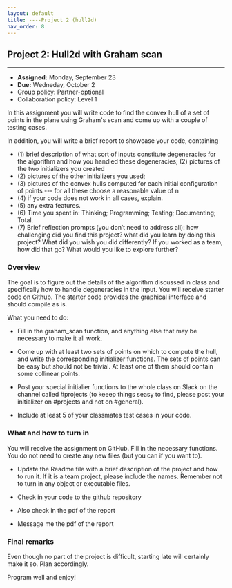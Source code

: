 ```yaml
---
layout: default 
title: ----Project 2 (hull2d)
nav_order: 8
---
```




## Project 2: Hull2d with Graham scan 

*** 
* __Assigned:__ Monday, September 23
* __Due:__ Wedneday,  October 2
* Group policy: Partner-optional 
* Collaboration policy: Level 1



In this assignment you will write code to find the convex hull of a
set of points in the plane using Graham's scan and come up with a
couple of testing cases.  

In addition, you will write a brief report to showcase your code,
containing 
* (1) brief description of what sort of inputs constitute
degeneracies for the algorithm and how you handled these degeneracies;
(2) pictures of the two initializers you created
* (2) pictures of the other initializers you used;
* (3) pictures of the convex hulls computed for each initial configuration of points --- for all these choose a
reasonable value of n
* (4) if your code does not work in all cases, explain.
* (5) any extra features.
* (6) Time you spent in: Thinking; Programming; Testing; Documenting; Total.
* (7) Brief reflection prompts
(you don’t need to address all): how challenging did you find this
project? what did you learn by doing this project? What did you wish
you did differently? If you worked as a team, how did that go? What
would you like to explore further?


### Overview

The goal is to figure out the details of the
algorithm discussed in class and specifically how to handle
degeneracies in the input.  You will receive starter code on
Github. The starter code provides the graphical interface and should
compile as is.

What you need to do:

* Fill in the graham_scan function, and anything else that may be
  necessary to make it all work.

* Come up with at least two sets of points on which to compute the
  hull, and write the corresponding initializer functions. The sets of
  points can be easy but should not be trivial. At least one of them
  should contain some collinear points.

* Post your special initialier functions to the whole class on Slack
  on the channel called #projects (to keeep things seasy to find,
  please post your initializer on #projects and not on #general).

* Include at least 5 of your classmates test cases in your code.



### What and how to turn in


You will receive the assignment on GitHub. Fill in the necessary
functions. You do not need to create any new files (but you can if you
want to).


- Update the Readme file with a brief description of the
project and how to run it.  If it is a team project, please include
the names.  Remember not to turn in any object or executable files.

- Check in your code to the github repository
- Also check in the pdf of the report
- Message me the pdf of the report
    


### Final remarks

Even though no part of the project is difficult, starting late will
certainly make it so. Plan accordingly.


Program well and enjoy!

